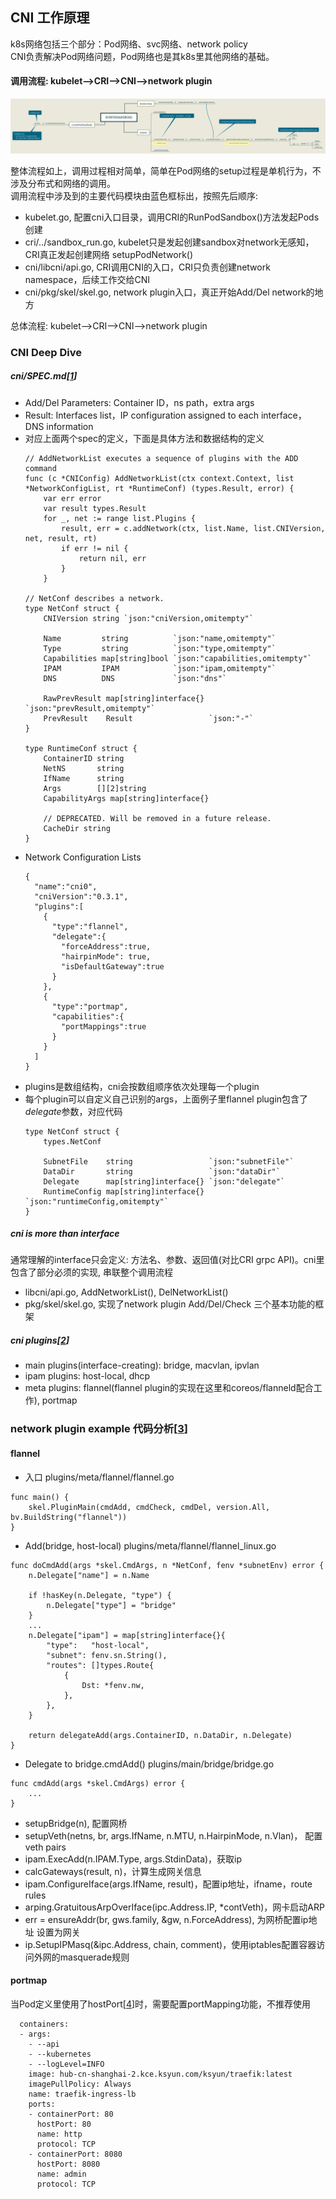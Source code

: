 ## CNI 工作原理

k8s网络包括三个部分：Pod网络、svc网络、network policy<br>
CNI负责解决Pod网络问题，Pod网络也是其k8s里其他网络的基础。

#### 调用流程: kubelet-->CRI-->CNI-->network plugin

![cni-call](../pics/cni-process.png) 

整体流程如上，调用过程相对简单，简单在Pod网络的setup过程是单机行为，不涉及分布式和网络的调用。<br>
调用流程中涉及到的主要代码模块由蓝色框标出，按照先后顺序:

- kubelet.go, 配置cni入口目录，调用CRI的RunPodSandbox()方法发起Pods创建
- cri/../sandbox_run.go, kubelet只是发起创建sandbox对network无感知，CRI真正发起创建网络 setupPodNetwork()
- cni/libcni/api.go, CRI调用CNI的入口，CRI只负责创建network namespace，后续工作交给CNI
- cni/pkg/skel/skel.go, network plugin入口，真正开始Add/Del network的地方

总体流程: kubelet-->CRI-->CNI-->network plugin

### CNI Deep Dive

##### cni/SPEC.md[[1]]

- Add/Del Parameters: Container ID，ns path，extra args
- Result: Interfaces list，IP configuration assigned to each interface， DNS information
- 对应上面两个spec的定义，下面是具体方法和数据结构的定义
    ```$xslt
    // AddNetworkList executes a sequence of plugins with the ADD command
    func (c *CNIConfig) AddNetworkList(ctx context.Context, list *NetworkConfigList, rt *RuntimeConf) (types.Result, error) {
        var err error
        var result types.Result
        for _, net := range list.Plugins {
            result, err = c.addNetwork(ctx, list.Name, list.CNIVersion, net, result, rt)
            if err != nil {
                return nil, err
            }
        }
     
    // NetConf describes a network.
    type NetConf struct {
        CNIVersion string `json:"cniVersion,omitempty"`
    
        Name         string          `json:"name,omitempty"`
        Type         string          `json:"type,omitempty"`
        Capabilities map[string]bool `json:"capabilities,omitempty"`
        IPAM         IPAM            `json:"ipam,omitempty"`
        DNS          DNS             `json:"dns"`
    
        RawPrevResult map[string]interface{} `json:"prevResult,omitempty"`
        PrevResult    Result                 `json:"-"`
    } 
    
    type RuntimeConf struct {
        ContainerID string
        NetNS       string
        IfName      string
        Args        [][2]string
        CapabilityArgs map[string]interface{}
    
        // DEPRECATED. Will be removed in a future release.
        CacheDir string
    }
    ```
- Network Configuration Lists
    ```$xslt
    {
      "name":"cni0",
      "cniVersion":"0.3.1",
      "plugins":[
        {
          "type":"flannel",
          "delegate":{
            "forceAddress":true,
            "hairpinMode": true,
            "isDefaultGateway":true
          }
        },
        {
          "type":"portmap",
          "capabilities":{
            "portMappings":true
          }
        }
      ]
    }
    ```
- plugins是数组结构，cni会按数组顺序依次处理每一个plugin
- 每个plugin可以自定义自己识别的args，上面例子里flannel plugin包含了*delegate*参数，对应代码
    ```$xslt
    type NetConf struct {
        types.NetConf
    
        SubnetFile    string                 `json:"subnetFile"`
        DataDir       string                 `json:"dataDir"`
        Delegate      map[string]interface{} `json:"delegate"`
        RuntimeConfig map[string]interface{} `json:"runtimeConfig,omitempty"`
    }
    ```
   
##### cni is more than interface

通常理解的interface只会定义: 方法名、参数、返回值(对比CRI grpc API)。cni里包含了部分必须的实现, 串联整个调用流程
- libcni/api.go, AddNetworkList(), DelNetworkList()
- pkg/skel/skel.go,  实现了network plugin Add/Del/Check 三个基本功能的框架


##### cni plugins[[2]]
- main plugins(interface-creating): bridge, macvlan, ipvlan
- ipam plugins: host-local, dhcp
- meta plugins: flannel(flannel plugin的实现在这里和coreos/flanneld配合工作), portmap


### network plugin example 代码分析[[3]]

#### flannel

- 入口 plugins/meta/flannel/flannel.go
```$xslt
func main() {
	skel.PluginMain(cmdAdd, cmdCheck, cmdDel, version.All, bv.BuildString("flannel"))
}
```

- Add(bridge, host-local) plugins/meta/flannel/flannel_linux.go
```$xslt
func doCmdAdd(args *skel.CmdArgs, n *NetConf, fenv *subnetEnv) error {
	n.Delegate["name"] = n.Name

	if !hasKey(n.Delegate, "type") {
		n.Delegate["type"] = "bridge"
	}
    ...
	n.Delegate["ipam"] = map[string]interface{}{
		"type":   "host-local",
		"subnet": fenv.sn.String(),
		"routes": []types.Route{
			{
				Dst: *fenv.nw,
			},
		},
	}

	return delegateAdd(args.ContainerID, n.DataDir, n.Delegate)
}
```

- Delegate to bridge.cmdAdd() plugins/main/bridge/bridge.go
```$xslt
func cmdAdd(args *skel.CmdArgs) error {
    ...
}
```
- setupBridge(n), 配置网桥
- setupVeth(netns, br, args.IfName, n.MTU, n.HairpinMode, n.Vlan)， 配置veth pairs
- ipam.ExecAdd(n.IPAM.Type, args.StdinData)，获取ip
- calcGateways(result, n)，计算生成网关信息
- ipam.ConfigureIface(args.IfName, result)，配置ip地址，ifname，route rules
- arping.GratuitousArpOverIface(ipc.Address.IP, *contVeth)，网卡启动ARP
- err = ensureAddr(br, gws.family, &gw, n.ForceAddress), 为网桥配置ip地址 设置为网关
- ip.SetupIPMasq(&ipc.Address, chain, comment)，使用iptables配置容器访问外网的masquerade规则

#### portmap

当Pod定义里使用了hostPort[[4]]时，需要配置portMapping功能，不推荐使用

```$xslt
  containers:
  - args:
    - --api
    - --kubernetes
    - --logLevel=INFO
    image: hub-cn-shanghai-2.kce.ksyun.com/ksyun/traefik:latest
    imagePullPolicy: Always
    name: traefik-ingress-lb
    ports:
    - containerPort: 80
      hostPort: 80
      name: http
      protocol: TCP
    - containerPort: 8080
      hostPort: 8080
      name: admin
      protocol: TCP
```

[1]: https://github.com/containernetworking/cni/blob/master/SPEC.md
[2]: https://github.com/containernetworking/plugins
[3]: https://www.flftuu.com/2019/03/01/CNI%E7%BD%91%E7%BB%9C%E6%9E%B6%E6%9E%84%E8%A7%A3%E6%9E%90/
[4]: https://kubernetes.io/docs/reference/generated/kubernetes-api/v1.18/#containerport-v1-core